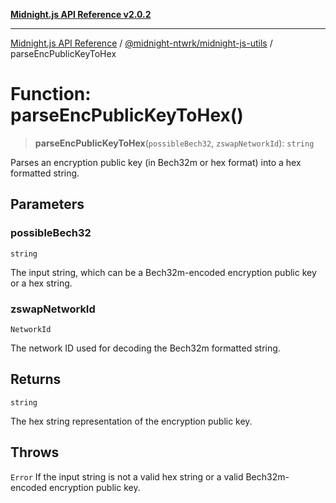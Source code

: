[**Midnight.js API Reference v2.0.2**](../../../README.md)

***

[Midnight.js API Reference](../../../packages.md) / [@midnight-ntwrk/midnight-js-utils](../README.md) / parseEncPublicKeyToHex

# Function: parseEncPublicKeyToHex()

> **parseEncPublicKeyToHex**(`possibleBech32`, `zswapNetworkId`): `string`

Parses an encryption public key (in Bech32m or hex format) into a hex formatted string.

## Parameters

### possibleBech32

`string`

The input string, which can be a Bech32m-encoded encryption public key or a hex string.

### zswapNetworkId

`NetworkId`

The network ID used for decoding the Bech32m formatted string.

## Returns

`string`

The hex string representation of the encryption public key.

## Throws

`Error`
If the input string is not a valid hex string or a valid Bech32m-encoded encryption public key.
